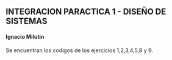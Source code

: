 ## INTEGRACION PARACTICA 1 - DISEÑO DE SISTEMAS
#### Ignacio Milutin

Se encuentran los codigos de los ejercicios 1,2,3,4,5,8 y 9.

